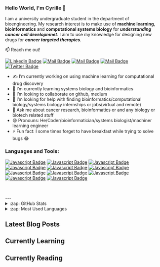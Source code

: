 ### Hello World, I'm Cyrille 👋
I am a university undergraduate student in the department of bioengineering. My research interest is to make use of **machine learning**, **bioinformatics** and **computational systems biology** for ***understanding cancer cell developmnet***. I aim to use my knowledge for designing new drugs for ***cancer targeted therapies***.     

:mailbox: Reach me out!    

[![Linkedin Badge](https://img.shields.io/badge/-@CyrilleMesueNJUME-929292?style=flat&labelColor=0e76a8&logo=linkedin&logoColor=white)](https://www.linkedin.com/in/cyrille-mesue-njume-3a448a184/) [![Mail Badge](https://img.shields.io/badge/-cyrillemesue@gmail.com-d27f7a?style=flat&labelColor=c0392b&logo=gmail&logoColor=white)](mailto:cyrillemesue@gmail.com) [![Mail Badge](https://img.shields.io/badge/-@CyrilleMesue-4a2019?style=flat&labelColor=010203&logo=medium&logoColor=white)](https://medium.com/@cyrillemesue)  [![Mail Badge](https://img.shields.io/badge/-@Cyrillemesue-82bbdd?style=flat&labelColor=2497ff&logo=facebook&logoColor=white)](https://m.facebook.com/home.php) [![Twitter Badge](https://img.shields.io/badge/-@Cyrille79202046-929292?style=flat&labelColor=1ca0f1&logo=twitter&logoColor=white&link=https://twitter.com/Cyrille)](https://twitter.com/home)   


-  ✍ I’m currently working on using machine learning for computational drug discovery
- 🌱 I’m currently learning systems biology and bioinformatics
- 👯 I’m looking to collaborate on github, medium
- 🤔 I’m looking for help with finding bioinformatics/computational biology/systems biology internships or jobs(virtual and remote)
- 💬 Ask me about cancer research, bioinformatics or and any biology or biotech related stuff
- 😄 Pronouns: He/Coder/bioinformatician/systems biologist/machiner learning engineer
- ⚡ Fun fact: I some times forget to have breakfast while trying to solve bugs 😂

### Languages and Tools:
[![Javascript Badge](https://img.shields.io/badge/-Python3-F0DB4F?style=for-the-badge&labelColor=black&logo=python&logoColor=F0DB4F)](#)
[![Javascript Badge](https://img.shields.io/badge/-MATLAB-F0DB4F?style=for-the-badge&labelColor=black&logo=octave&logoColor=F0DB4F)](#)
[![Javascript Badge](https://img.shields.io/badge/-MS_Excel-F0DB4F?style=for-the-badge&labelColor=black&logo=excel&logoColor=F0DB4F)](#)
[![Javascript Badge](https://img.shields.io/badge/-r_programming-F0DB4F?style=for-the-badge&labelColor=black&logo=rstudio&logoColor=F0DB4F)](#)
[![Javascript Badge](https://img.shields.io/badge/-Github-F0DB4F?style=for-the-badge&labelColor=black&logo=github&logoColor=F0DB4F)](#)
[![Javascript Badge](https://img.shields.io/badge/-terninal-F0DB4F?style=for-the-badge&labelColor=black&logo=linuxterminal&logoColor=F0DB4F)](#)
[![Javascript Badge](https://img.shields.io/badge/-COLAB-F0DB4F?style=for-the-badge&labelColor=black&logo=googlecolab&logoColor=F0DB4F)](#)
[![Javascript Badge](https://img.shields.io/badge/-Javascript-F0DB4F?style=for-the-badge&labelColor=black&logo=javascript&logoColor=F0DB4F)](#)
[![Javascript Badge](https://img.shields.io/badge/-CSS-F0DB4F?style=for-the-badge&labelColor=black&logo=css&logoColor=F0DB4F)](#)
[![Javascript Badge](https://img.shields.io/badge/-HTML-F0DB4F?style=for-the-badge&labelColor=black&logo=html&logoColor=F0DB4F)](#)
[![Javascript Badge](https://img.shields.io/badge/-ChEMBEL-F0DB4F?style=for-the-badge&labelColor=black&logo=chembel&logoColor=F0DB4F)](#)

<br />
<br />
---

<details>
  <summary>:zap: GitHub Stats</summary>

  <img align="left" alt="Cyrille's GitHub Stats" src="https://github-readme-stats.vercel.app/api?username=cyrillemesue&show_icons=true&hide_border=true" />

</details>

<details>
  <summary>:zap: Most Used Languages</summary>

<img align="left" alt="Cyrille's GitHub Top Languages" src="https://github-readme-stats.vercel.app/api/top-langs/?username=cyrillemesue" />

</details>

## Latest Blog Posts 

## Currently Learning
## Currently Reading 

